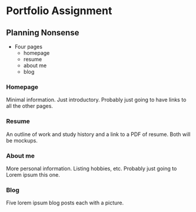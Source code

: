 # Portfolio Assignment

## Planning Nonsense
- Four pages
  - homepage
  - resume
  - about me
  - blog

### Homepage
Minimal information. Just introductory. Probably just going to have links to all the other pages. 

### Resume
An outline of work and study history and a link to a PDF of resume. Both will be mockups. 

### About me 
More personal information. Listing hobbies, etc. Probably just going to Lorem ipsum this one. 

### Blog 
Five lorem ipsum blog posts each with a picture. 

